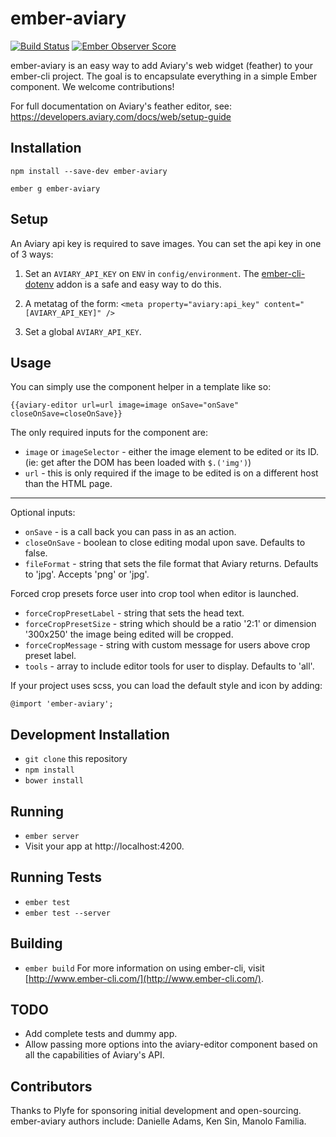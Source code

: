 # ember-aviary

[![Build Status](https://travis-ci.org/plyfe/ember-aviary.svg?branch=master)](https://travis-ci.org/plyfe/ember-aviary) [![Ember Observer Score](http://emberobserver.com/badges/ember-aviary.svg)](http://emberobserver.com/addons/ember-aviary)

ember-aviary is an easy way to add Aviary's web widget (feather) to your ember-cli project. The goal is to encapsulate everything in a simple Ember component. We welcome contributions!

For full documentation on Aviary's feather editor, see: https://developers.aviary.com/docs/web/setup-guide

## Installation

`npm install --save-dev ember-aviary`

`ember g ember-aviary`

## Setup

An Aviary api key is required to save images. You can set the api key in one of 3 ways:

1. Set an `AVIARY_API_KEY` on `ENV` in `config/environment`. The [ember-cli-dotenv](https://github.com/fivetanley/ember-cli-dotenv) addon is a safe and easy way to do this.

2. A metatag of the form: `<meta property="aviary:api_key" content="[AVIARY_API_KEY]" />`

3. Set a global `AVIARY_API_KEY`.

## Usage

You can simply use the component helper in a template like so:

```
{{aviary-editor url=url image=image onSave="onSave" closeOnSave=closeOnSave}}
```

The only required inputs for the component are:

* `image` or `imageSelector` - either the image element to be edited or its ID. (ie: get after the DOM has been loaded with `$.('img')`)
* `url` - this is only required if the image to be edited is on a different host than the HTML page.
___
Optional inputs:

* `onSave` - is a call back you can pass in as an action.
* `closeOnSave` - boolean to close editing modal upon save. Defaults to false.
* `fileFormat` - string that sets the file format that Aviary returns. Defaults to 'jpg'. Accepts 'png' or 'jpg'.

Forced crop presets force user into crop tool when editor is launched.
* `forceCropPresetLabel` - string that sets the head text.
* `forceCropPresetSize` - string which should be a ratio '2:1' or dimension '300x250' the image being edited will be cropped.
* `forceCropMessage` - string with custom message for users above crop preset label.
* `tools` - array to include editor tools for user to display. Defaults to 'all'.

If your project uses scss, you can load the default style and icon by adding:

```
@import 'ember-aviary';
```

## Development Installation

* `git clone` this repository
* `npm install`
* `bower install`

## Running

* `ember server`
* Visit your app at http://localhost:4200.

## Running Tests

* `ember test`
* `ember test --server`

## Building

* `ember build`
For more information on using ember-cli, visit [http://www.ember-cli.com/](http://www.ember-cli.com/).

## TODO

* Add complete tests and dummy app.
* Allow passing more options into the aviary-editor component based on all the capabilities of Aviary's API.

## Contributors

Thanks to Plyfe for sponsoring initial development and open-sourcing. ember-aviary authors include: Danielle Adams, Ken Sin, Manolo Familia.
